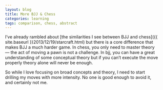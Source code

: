 ```yaml
---
layout: blog
title: More BJJ & Chess
categories: learning
tags: comparison, chess, abstract
---
```

I’ve already rambled about [the similarities I see between BJJ and chess]({{ site.baseurl }}2013/12/19/starcraft.html) but there is a core difference that makes BJJ a much harder game. In chess, you only need to master theory — the act of moving a pawn is not a challenge. In bjj, you can have a great understanding of some conceptual theory but if you can’t execute the move properly theory alone will never be enough.

So while I love focusing on broad concepts and theory, I need to start drilling my moves with more intensity. No one is good enough to avoid it, and certainly not me.